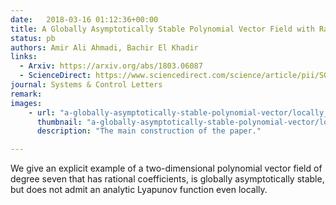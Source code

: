 ```yaml
---
date:   2018-03-16 01:12:36+00:00
title: A Globally Asymptotically Stable Polynomial Vector Field with Rational Coefficients and no Local Polynomial Lyapunov Function
status: pb
authors: Amir Ali Ahmadi, Bachir El Khadir
links: 
  - Arxiv: https://arxiv.org/abs/1803.06087
  - ScienceDirect: https://www.sciencedirect.com/science/article/pii/S0167691118301373
journal: Systems & Control Letters
remark: 
images:
    - url: "a-globally-asymptotically-stable-polynomial-vector/locally_stable_vector_field.png"
      thumbnail: "a-globally-asymptotically-stable-polynomial-vector/locally_stable_vector_field_thumb.png"
      description: "The main construction of the paper."

---
```


We give an explicit example of a two-dimensional polynomial vector field of degree seven that has rational coefficients, is globally asymptotically stable, but does not admit an analytic Lyapunov function even locally.

